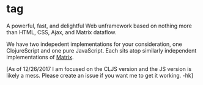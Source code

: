 # tag
A powerful, fast, and delightful Web unframework based on nothing more than HTML, CSS, Ajax, and Matrix dataflow.

We have two indepedent implementations for your consideration, one ClojureScript and one pure JavaScript. Each sits atop similarly independent implementations of [Matrix](https://github.com/kennytilton/matrix).

[As of 12/26/2017 I am focused on the CLJS version and the JS version is likely a mess. Please create an issue if you want me to get it working. -hk]
